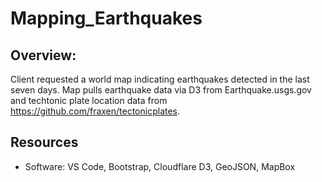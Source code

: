 # Mapping_Earthquakes

## Overview:
Client requested a world map indicating earthquakes detected in the last seven days. Map pulls earthquake data via D3 from Earthquake.usgs.gov and techtonic plate location data from https://github.com/fraxen/tectonicplates.

## Resources
- Software: VS Code, Bootstrap, Cloudflare D3, GeoJSON, MapBox
